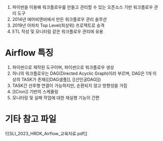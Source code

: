 1. 파이썬을 이용해 워크플로우를 만들고 관리할 수 있는 오픈소스 기반 워크플로우 관리 도구
2. 2014년 에어비앤비에서 만든 워크플로우 관리 솔루션
3. 2019년 아파치 Top Level(최상위) 프로젝트로 승격 
4. ETL 작성 및 모니터링 같은 워크플로우 관리에 유용

# Airflow 특징

1. 파이썬으로 제작된 도구이며, 파이썬으로 워크플로우 생성
2. 하나의 워크플로우는 DAG(Directed Acyclic Graph)이라 부르며, DAG은 1개 이상의 TASK가 존재([[DAG샘플]], [[산인공DAG]])
3. TASK간 선후행 연결이 가능하지만, 순환되지 않고 방향성을 가짐
4. [[Cron]] 기반의 스케줄링 
5. 모니터링 및 실패 작업에 대한 재실행 기능이 간편

# 기타 참고 파일
![[SLI_2023_HRDK_Airflow_교육자료.pdf]]